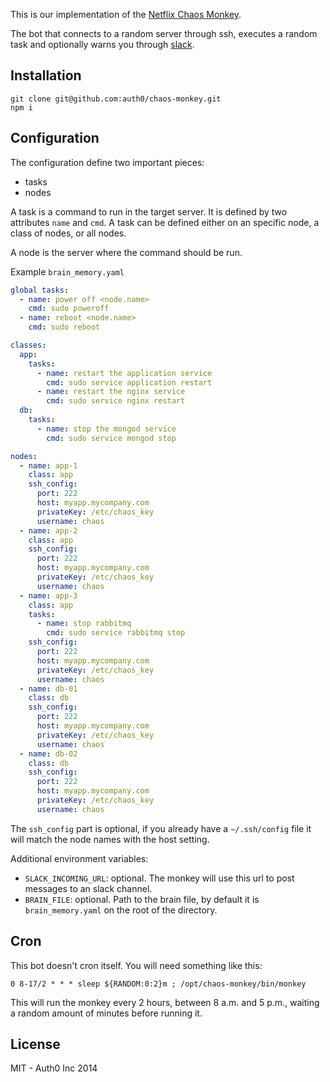 This is our implementation of the [Netflix Chaos Monkey](http://techblog.netflix.com/2012/07/chaos-monkey-released-into-wild.html).

The bot that connects to a random server through ssh, executes a random task and optionally warns you through [slack](http://slack.com).


## Installation

~~~
git clone git@github.com:auth0/chaos-monkey.git
npm i
~~~

## Configuration

The configuration define two important pieces:
- tasks
- nodes

A task is a command to run in the target server. It is defined by two attributes `name` and `cmd`. A task can be defined either on an specific node, a class of nodes, or all nodes.

A node is the server where the command should be run.

Example `brain_memory.yaml`

```yaml
global tasks:
  - name: power off <node.name>
    cmd: sudo poweroff
  - name: reboot <node.name>
    cmd: sudo reboot

classes:
  app:
    tasks:
      - name: restart the application service
        cmd: sudo service application restart
      - name: restart the nginx service
        cmd: sudo service nginx restart
  db:
    tasks:
      - name: stop the mongod service
        cmd: sudo service mongod stop

nodes:
  - name: app-1
    class: app
    ssh_config:
      port: 222
      host: myapp.mycompany.com
      privateKey: /etc/chaos_key
      username: chaos
  - name: app-2
    class: app
    ssh_config:
      port: 222
      host: myapp.mycompany.com
      privateKey: /etc/chaos_key
      username: chaos
  - name: app-3
    class: app
    tasks:
      - name: stop rabbitmq
        cmd: sudo service rabbitmq stop
    ssh_config:
      port: 222
      host: myapp.mycompany.com
      privateKey: /etc/chaos_key
      username: chaos
  - name: db-01
    class: db
    ssh_config:
      port: 222
      host: myapp.mycompany.com
      privateKey: /etc/chaos_key
      username: chaos
  - name: db-02
    class: db
    ssh_config:
      port: 222
      host: myapp.mycompany.com
      privateKey: /etc/chaos_key
      username: chaos
```

The `ssh_config` part is optional, if you already have a `~/.ssh/config` file it will match the node names with the host setting.

Additional environment variables:

-  `SLACK_INCOMING_URL`: optional. The monkey will use this url to post messages to an slack channel.
-  `BRAIN_FILE`: optional. Path to the brain file, by default it is `brain_memory.yaml` on the root of the directory.

## Cron

This bot doesn't cron itself. You will need something like this:

```
0 8-17/2 * * * sleep ${RANDOM:0:2}m ; /opt/chaos-monkey/bin/monkey
```

This will run the monkey every 2 hours, between 8 a.m. and 5 p.m., waiting a random amount of minutes before running it.

## License

MIT - Auth0 Inc 2014